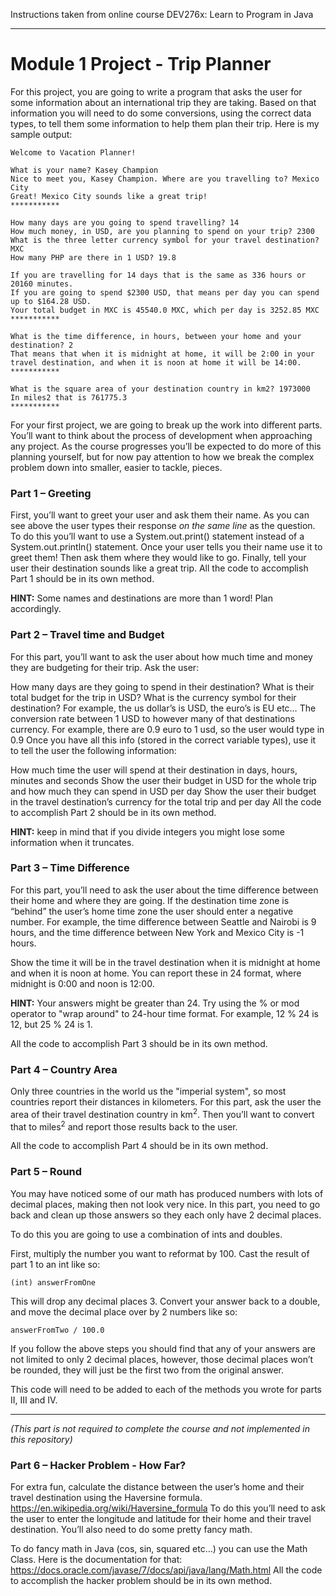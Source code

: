 Instructions taken from online course DEV276x: Learn to Program in Java

___

# Module 1 Project - Trip Planner
For this project, you are going to write a program that asks the user for some information about an international trip they are taking. Based on that information you will need to do some conversions, using the correct data types, to tell them some information to help them plan their trip. Here is my sample output:

```
Welcome to Vacation Planner!

What is your name? Kasey Champion
Nice to meet you, Kasey Champion. Where are you travelling to? Mexico City
Great! Mexico City sounds like a great trip!
***********

How many days are you going to spend travelling? 14
How much money, in USD, are you planning to spend on your trip? 2300
What is the three letter currency symbol for your travel destination? MXC
How many PHP are there in 1 USD? 19.8

If you are travelling for 14 days that is the same as 336 hours or 20160 minutes.
If you are going to spend $2300 USD, that means per day you can spend up to $164.28 USD.
Your total budget in MXC is 45540.0 MXC, which per day is 3252.85 MXC
***********

What is the time difference, in hours, between your home and your destination? 2
That means that when it is midnight at home, it will be 2:00 in your travel destination, and when it is noon at home it will be 14:00.
***********

What is the square area of your destination country in km2? 1973000
In miles2 that is 761775.3
***********
```

For your first project, we are going to break up the work into different parts. You’ll want to think about the process of development when approaching any project. As the course progresses you’ll be expected to do more of this planning yourself, but for now pay attention to how we break the complex problem down into smaller, easier to tackle, pieces.

### Part 1 – Greeting
First, you’ll want to greet your user and ask them their name. As you can see above the user types their response *on the same line* as the question. To do this you’ll want to use a System.out.print() statement instead of a System.out.println() statement. Once your user tells you their name use it to greet them! Then ask them where they would like to go. Finally, tell your user their destination sounds like a great trip. All the code to accomplish Part 1 should be in its own method.

**HINT:** Some names and destinations are more than 1 word! Plan accordingly.

### Part 2 – Travel time and Budget
For this part, you’ll want to ask the user about how much time and money they are budgeting for their trip. Ask the user:

How many days are they going to spend in their destination?
What is their total budget for the trip in USD?
What is the currency symbol for their destination? For example, the us dollar’s is USD, the euro’s is EU etc…
The conversion rate between 1 USD to however many of that destinations currency. For example, there are 0.9 euro to 1 usd, so the user would type in 0.9
Once you have all this info (stored in the correct variable types), use it to tell the user the following information:

How much time the user will spend at their destination in days, hours, minutes and seconds
Show the user their budget in USD for the whole trip and how much they can spend in USD per day
Show the user their budget in the travel destination’s currency for the total trip and per day
All the code to accomplish Part 2 should be in its own method.

**HINT:** keep in mind that if you divide integers you might lose some information when it truncates.

### Part 3 – Time Difference
For this part, you’ll need to ask the user about the time difference between their home and where they are going. If the destination time zone is “behind” the user’s home time zone the user should enter a negative number. For example, the time difference between Seattle and Nairobi is 9 hours, and the time difference between New York and Mexico City is -1 hours.

Show the time it will be in the travel destination when it is midnight at home and when it is noon at home. You can report these in 24 format, where midnight is 0:00 and noon is 12:00.

**HINT:** Your answers might be greater than 24. Try using the % or mod operator to "wrap around" to 24-hour time format. For example, 12 % 24 is 12, but 25 % 24 is 1.

All the code to accomplish Part 3 should be in its own method.

### Part 4 – Country Area
Only three countries in the world us the "imperial system", so most countries report their distances in kilometers. For this part, ask the user the area of their travel destination country in km<sup>2</sup>. Then you’ll want to convert that to miles<sup>2</sup> and report those results back to the user.

All the code to accomplish Part 4 should be in its own method.

### Part 5 – Round
You may have noticed some of our math has produced numbers with lots of decimal places, making then not look very nice. In this part, you need to go back and clean up those answers so they each only have 2 decimal places.

To do this you are going to use a combination of ints and doubles.

First, multiply the number you want to reformat by 100.
Cast the result of part 1 to an int like so:

`(int) answerFromOne`

This will drop any decimal places 3. Convert your answer back to a double, and move the decimal place over by 2 numbers like so:

`answerFromTwo / 100.0`

If you follow the above steps you should find that any of your answers are not limited to only 2 decimal places, however, those decimal places won’t be rounded, they will just be the first two from the original answer.

This code will need to be added to each of the methods you wrote for parts II, III and IV.



---

*(This part is not required to complete the course and not implemented in this repository)*

### Part 6 – Hacker Problem - How Far?

For extra fun, calculate the distance between the user’s home and their travel destination using the Haversine formula. https://en.wikipedia.org/wiki/Haversine_formula To do this you’ll need to ask the user to enter the longitude and latitude for their home and their travel destination. You’ll also need to do some pretty fancy math.

To do fancy math in Java (cos, sin, squared etc…) you can use the Math Class. Here is the documentation for that: https://docs.oracle.com/javase/7/docs/api/java/lang/Math.html All the code to accomplish the hacker problem should be in its own method.
